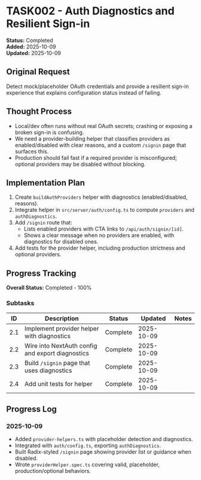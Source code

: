 # TASK002 - Auth Diagnostics and Resilient Sign-in

**Status:** Completed  
**Added:** 2025-10-09  
**Updated:** 2025-10-09

## Original Request

Detect mock/placeholder OAuth credentials and provide a resilient sign-in experience that explains configuration status instead of failing.

## Thought Process

- Local/dev often runs without real OAuth secrets; crashing or exposing a broken sign-in is confusing.
- We need a provider-building helper that classifies providers as enabled/disabled with clear reasons, and a custom `/signin` page that surfaces this.
- Production should fail fast if a required provider is misconfigured; optional providers may be disabled without blocking.

## Implementation Plan

1. Create `buildAuthProviders` helper with diagnostics (enabled/disabled, reasons).
2. Integrate helper in `src/server/auth/config.ts` to compute `providers` and `authDiagnostics`.
3. Add `/signin` route that:
   - Lists enabled providers with CTA links to `/api/auth/signin/[id]`.
   - Shows a clear message when no providers are enabled, with diagnostics for disabled ones.
4. Add tests for the provider helper, including production strictness and optional providers.

## Progress Tracking

**Overall Status:** Completed - 100%

### Subtasks

| ID  | Description                                   | Status   | Updated     | Notes |
| --- | --------------------------------------------- | -------- | ----------- | ----- |
| 2.1 | Implement provider helper with diagnostics     | Complete | 2025-10-09  |       |
| 2.2 | Wire into NextAuth config and export diagnostics | Complete | 2025-10-09  |       |
| 2.3 | Build `/signin` page that uses diagnostics     | Complete | 2025-10-09  |       |
| 2.4 | Add unit tests for helper                      | Complete | 2025-10-09  |       |

## Progress Log

### 2025-10-09

- Added `provider-helpers.ts` with placeholder detection and diagnostics.
- Integrated with `auth/config.ts`, exporting `authDiagnostics`.
- Built Radix-styled `/signin` page showing provider list or guidance when disabled.
- Wrote `providerHelper.spec.ts` covering valid, placeholder, production/optional behaviors.
